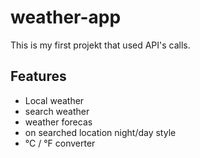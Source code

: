 # weather-app

This is my first projekt that used API's calls.

## Features

- Local weather
- search weather
- weather forecas
- on searched location night/day style
- °C / °F converter
